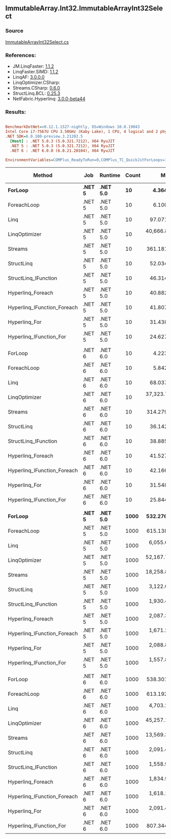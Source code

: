 ﻿## ImmutableArray.Int32.ImmutableArrayInt32Select

### Source
[ImmutableArrayInt32Select.cs](../LinqBenchmarks/ImmutableArray/Int32/ImmutableArrayInt32Select.cs)

### References:
- JM.LinqFaster: [1.1.2](https://www.nuget.org/packages/JM.LinqFaster/1.1.2)
- LinqFaster.SIMD: [1.1.2](https://www.nuget.org/packages/LinqFaster.SIMD/1.0.3)
- LinqAF: [3.0.0.0](https://www.nuget.org/packages/LinqAF/3.0.0.0)
- LinqOptimizer.CSharp: [](https://www.nuget.org/packages/LinqOptimizer.CSharp/)
- Streams.CSharp: [0.6.0](https://www.nuget.org/packages/Streams.CSharp/0.6.0)
- StructLinq.BCL: [0.25.3](https://www.nuget.org/packages/StructLinq.BCL/0.25.3)
- NetFabric.Hyperlinq: [3.0.0-beta44](https://www.nuget.org/packages/NetFabric.Hyperlinq/3.0.0-beta44)

### Results:
``` ini

BenchmarkDotNet=v0.12.1.1527-nightly, OS=Windows 10.0.19043
Intel Core i7-7567U CPU 3.50GHz (Kaby Lake), 1 CPU, 4 logical and 2 physical cores
.NET SDK=6.0.100-preview.3.21202.5
  [Host] : .NET 5.0.3 (5.0.321.7212), X64 RyuJIT
  .NET 5 : .NET 5.0.3 (5.0.321.7212), X64 RyuJIT
  .NET 6 : .NET 6.0.0 (6.0.21.20104), X64 RyuJIT

EnvironmentVariables=COMPlus_ReadyToRun=0,COMPlus_TC_QuickJitForLoops=1,COMPlus_TieredPGO=1  

```
|                      Method |    Job |  Runtime | Count |          Mean |       Error |      StdDev |    Ratio | RatioSD |   Gen 0 | Gen 1 | Gen 2 | Allocated |
|---------------------------- |------- |--------- |------ |--------------:|------------:|------------:|---------:|--------:|--------:|------:|------:|----------:|
|                     **ForLoop** | **.NET 5** | **.NET 5.0** |    **10** |      **4.364 ns** |   **0.1089 ns** |   **0.0966 ns** |     **1.00** |    **0.00** |       **-** |     **-** |     **-** |         **-** |
|                 ForeachLoop | .NET 5 | .NET 5.0 |    10 |      6.100 ns |   0.0475 ns |   0.0421 ns |     1.40 |    0.03 |       - |     - |     - |         - |
|                        Linq | .NET 5 | .NET 5.0 |    10 |     97.071 ns |   0.3961 ns |   0.3705 ns |    22.25 |    0.51 |  0.0229 |     - |     - |      48 B |
|               LinqOptimizer | .NET 5 | .NET 5.0 |    10 | 40,666.804 ns | 809.3965 ns | 794.9356 ns | 9,331.40 |  267.81 | 13.7329 |     - |     - |  28,760 B |
|                     Streams | .NET 5 | .NET 5.0 |    10 |    361.181 ns |   2.3131 ns |   2.1637 ns |    82.74 |    1.92 |  0.2904 |     - |     - |     608 B |
|                  StructLinq | .NET 5 | .NET 5.0 |    10 |     52.034 ns |   0.1735 ns |   0.1538 ns |    11.93 |    0.27 |  0.0153 |     - |     - |      32 B |
|        StructLinq_IFunction | .NET 5 | .NET 5.0 |    10 |     46.314 ns |   0.1295 ns |   0.1082 ns |    10.60 |    0.22 |       - |     - |     - |         - |
|           Hyperlinq_Foreach | .NET 5 | .NET 5.0 |    10 |     40.882 ns |   0.1740 ns |   0.1628 ns |     9.37 |    0.20 |       - |     - |     - |         - |
| Hyperlinq_IFunction_Foreach | .NET 5 | .NET 5.0 |    10 |     41.807 ns |   0.1670 ns |   0.1480 ns |     9.58 |    0.22 |       - |     - |     - |         - |
|               Hyperlinq_For | .NET 5 | .NET 5.0 |    10 |     31.438 ns |   0.1556 ns |   0.1456 ns |     7.21 |    0.16 |       - |     - |     - |         - |
|     Hyperlinq_IFunction_For | .NET 5 | .NET 5.0 |    10 |     24.627 ns |   0.0554 ns |   0.0491 ns |     5.65 |    0.12 |       - |     - |     - |         - |
|                             |        |          |       |               |             |             |          |         |         |       |       |           |
|                     ForLoop | .NET 6 | .NET 6.0 |    10 |      4.223 ns |   0.0197 ns |   0.0174 ns |     1.00 |    0.00 |       - |     - |     - |         - |
|                 ForeachLoop | .NET 6 | .NET 6.0 |    10 |      5.842 ns |   0.0437 ns |   0.0387 ns |     1.38 |    0.01 |       - |     - |     - |         - |
|                        Linq | .NET 6 | .NET 6.0 |    10 |     68.037 ns |   0.4078 ns |   0.3615 ns |    16.11 |    0.11 |  0.0229 |     - |     - |      48 B |
|               LinqOptimizer | .NET 6 | .NET 6.0 |    10 | 37,323.749 ns | 215.7576 ns | 191.2635 ns | 8,838.71 |   63.94 | 13.4888 |     - |     - |  28,319 B |
|                     Streams | .NET 6 | .NET 6.0 |    10 |    314.279 ns |   2.0418 ns |   1.8100 ns |    74.42 |    0.45 |  0.2904 |     - |     - |     608 B |
|                  StructLinq | .NET 6 | .NET 6.0 |    10 |     36.142 ns |   0.3145 ns |   0.2942 ns |     8.57 |    0.07 |  0.0153 |     - |     - |      32 B |
|        StructLinq_IFunction | .NET 6 | .NET 6.0 |    10 |     38.885 ns |   0.2669 ns |   0.2229 ns |     9.21 |    0.05 |       - |     - |     - |         - |
|           Hyperlinq_Foreach | .NET 6 | .NET 6.0 |    10 |     41.527 ns |   0.6029 ns |   0.5640 ns |     9.87 |    0.08 |       - |     - |     - |         - |
| Hyperlinq_IFunction_Foreach | .NET 6 | .NET 6.0 |    10 |     42.166 ns |   0.1484 ns |   0.1388 ns |     9.99 |    0.05 |       - |     - |     - |         - |
|               Hyperlinq_For | .NET 6 | .NET 6.0 |    10 |     31.548 ns |   0.1501 ns |   0.1404 ns |     7.47 |    0.06 |       - |     - |     - |         - |
|     Hyperlinq_IFunction_For | .NET 6 | .NET 6.0 |    10 |     25.844 ns |   0.0519 ns |   0.0486 ns |     6.12 |    0.03 |       - |     - |     - |         - |
|                             |        |          |       |               |             |             |          |         |         |       |       |           |
|                     **ForLoop** | **.NET 5** | **.NET 5.0** |  **1000** |    **532.276 ns** |   **2.0046 ns** |   **1.7770 ns** |     **1.00** |    **0.00** |       **-** |     **-** |     **-** |         **-** |
|                 ForeachLoop | .NET 5 | .NET 5.0 |  1000 |    615.138 ns |   2.7312 ns |   2.2807 ns |     1.16 |    0.01 |       - |     - |     - |         - |
|                        Linq | .NET 5 | .NET 5.0 |  1000 |  6,055.642 ns |  20.5505 ns |  18.2175 ns |    11.38 |    0.05 |  0.0229 |     - |     - |      48 B |
|               LinqOptimizer | .NET 5 | .NET 5.0 |  1000 | 52,167.727 ns | 175.8686 ns | 164.5076 ns |    98.00 |    0.40 | 15.6250 |     - |     - |  32,723 B |
|                     Streams | .NET 5 | .NET 5.0 |  1000 | 18,258.824 ns | 166.4975 ns | 139.0329 ns |    34.31 |    0.28 |  0.2747 |     - |     - |     608 B |
|                  StructLinq | .NET 5 | .NET 5.0 |  1000 |  3,122.090 ns |   8.4180 ns |   7.8742 ns |     5.87 |    0.02 |  0.0153 |     - |     - |      32 B |
|        StructLinq_IFunction | .NET 5 | .NET 5.0 |  1000 |  1,930.480 ns |  13.9409 ns |  12.3583 ns |     3.63 |    0.02 |       - |     - |     - |         - |
|           Hyperlinq_Foreach | .NET 5 | .NET 5.0 |  1000 |  2,087.349 ns |   6.0072 ns |   4.6900 ns |     3.92 |    0.02 |       - |     - |     - |         - |
| Hyperlinq_IFunction_Foreach | .NET 5 | .NET 5.0 |  1000 |  1,671.290 ns |  12.5164 ns |   9.7720 ns |     3.14 |    0.02 |       - |     - |     - |         - |
|               Hyperlinq_For | .NET 5 | .NET 5.0 |  1000 |  2,088.812 ns |   6.9717 ns |   6.5213 ns |     3.93 |    0.02 |       - |     - |     - |         - |
|     Hyperlinq_IFunction_For | .NET 5 | .NET 5.0 |  1000 |  1,557.860 ns |   5.8790 ns |   4.9092 ns |     2.93 |    0.01 |       - |     - |     - |         - |
|                             |        |          |       |               |             |             |          |         |         |       |       |           |
|                     ForLoop | .NET 6 | .NET 6.0 |  1000 |    538.301 ns |   2.3839 ns |   1.9907 ns |     1.00 |    0.00 |       - |     - |     - |         - |
|                 ForeachLoop | .NET 6 | .NET 6.0 |  1000 |    613.192 ns |   1.8585 ns |   1.6475 ns |     1.14 |    0.00 |       - |     - |     - |         - |
|                        Linq | .NET 6 | .NET 6.0 |  1000 |  4,703.297 ns |  16.6797 ns |  15.6022 ns |     8.74 |    0.05 |  0.0229 |     - |     - |      48 B |
|               LinqOptimizer | .NET 6 | .NET 6.0 |  1000 | 45,257.196 ns | 155.0386 ns | 145.0232 ns |    84.08 |    0.44 | 15.3809 |     - |     - |  32,282 B |
|                     Streams | .NET 6 | .NET 6.0 |  1000 | 13,569.369 ns |  58.1746 ns |  54.4165 ns |    25.18 |    0.10 |  0.2899 |     - |     - |     608 B |
|                  StructLinq | .NET 6 | .NET 6.0 |  1000 |  2,091.449 ns |   8.3296 ns |   7.3840 ns |     3.89 |    0.02 |  0.0153 |     - |     - |      32 B |
|        StructLinq_IFunction | .NET 6 | .NET 6.0 |  1000 |  1,558.904 ns |   3.0694 ns |   2.7209 ns |     2.90 |    0.01 |       - |     - |     - |         - |
|           Hyperlinq_Foreach | .NET 6 | .NET 6.0 |  1000 |  1,834.941 ns |   5.0240 ns |   4.6994 ns |     3.41 |    0.01 |       - |     - |     - |         - |
| Hyperlinq_IFunction_Foreach | .NET 6 | .NET 6.0 |  1000 |  1,618.166 ns |   5.2371 ns |   4.3732 ns |     3.01 |    0.01 |       - |     - |     - |         - |
|               Hyperlinq_For | .NET 6 | .NET 6.0 |  1000 |  2,091.406 ns |  11.4541 ns |  10.1538 ns |     3.89 |    0.02 |       - |     - |     - |         - |
|     Hyperlinq_IFunction_For | .NET 6 | .NET 6.0 |  1000 |    807.344 ns |   2.9070 ns |   2.7192 ns |     1.50 |    0.01 |       - |     - |     - |         - |
